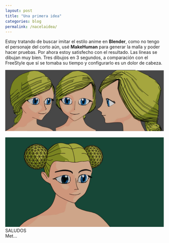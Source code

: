 ```yaml
---
layout: post
title: "Una primera idea"
categories: blog
permalink: /nacelaidea/
---
```

Estoy tratando de buscar imitar el estilo anime en **Blender**, como no tengo el personaje del corto aún, usé **MakeHuman** para generar la malla y poder hacer pruebas. Por ahora estoy satisfecho con el resultado. Las líneas se dibujan muy bien. Tres dibujos en 3 segundos, a comparación con el FreeStyle que sí se tomaba su tiempo y configurarlo es un dolor de cabeza.

<div align="center">
<a href="/assets/imagenes/primera-idea.jpg" target="_blank">
<img src="/assets/imagenes/primera-idea.jpg" alt="Probando lineas">
</a>
</div><br>
<div align="center">
<a href="/assets/imagenes/nuevo-peinado.jpg" target="_blank">
<img src="/assets/imagenes/nuevo-peinado.jpg" alt="nuevo peinado">
</a>
</div>
SALUDOS <br>
Met...
